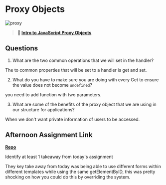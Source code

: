 # Proxy Objects

![proxy](https://bcw.blob.core.windows.net/public/img/journals/5120113092091727)

> **📖 [Intro to JavaScript Proxy Objects](https://codeworksacademy.com/fs-student-guide/resources/wk3/03-Proxies)**

## Questions

1. What are the two common operations that we will set in the handler?

The to common properties that will be set to a handler is get and set.


2. What do you have to make sure you are doing with every Get to ensure the value does not become `undefined`?

you need to add function with two parameters.


3. What are some of the benefits of the proxy object that we are using in our structure for applications?

When we don't want private information of users to be accessed.

## Afternoon Assignment Link

**[Repo](https://github.com/DiegoDomingu3z/Gregslist)**

Identify at least 1 takeaway from today's assignment

They key take away from today was being able to use different forms within different templates while using the same getElementByID, this was pretty shocking on how you could do this by overriding the system.